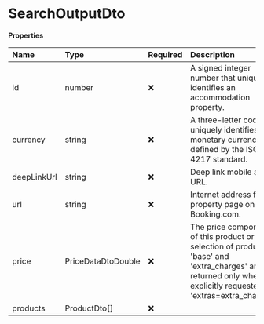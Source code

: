 # SearchOutputDto

**Properties**

| Name        | Type               | Required | Description                                                                                                                                                         |
| :---------- | :----------------- | :------- | :------------------------------------------------------------------------------------------------------------------------------------------------------------------ |
| id          | number             | ❌       | A signed integer number that uniquely identifies an accommodation property.                                                                                         |
| currency    | string             | ❌       | A three-letter code that uniquely identifies a monetary currency as defined by the ISO 4217 standard.                                                               |
| deepLinkUrl | string             | ❌       | Deep link mobile app URL.                                                                                                                                           |
| url         | string             | ❌       | Internet address for the property page on Booking.com.                                                                                                              |
| price       | PriceDataDtoDouble | ❌       | The price components of this product or selection of products. 'base' and 'extra_charges' are returned only when explicitly requested (via 'extras=extra_charges'). |
| products    | ProductDto[]       | ❌       |                                                                                                                                                                     |

<!-- This file was generated by liblab | https://liblab.com/ -->
